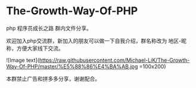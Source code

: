 # The-Growth-Way-Of-PHP

php 程序员成长之路 群内文件分享。

欢迎加入php交流群，新加入的朋友可以做一下自我介绍，群名称改为 地区-昵称，方便大家线下交流。

![Image text](https://raw.githubusercontent.com/Michael-LiK/The-Growth-Way-Of-PHP/master/%E5%88%86%E4%BA%AB.jpg =100x200)

本群禁止广告和拼多多分享，谢谢配合。


